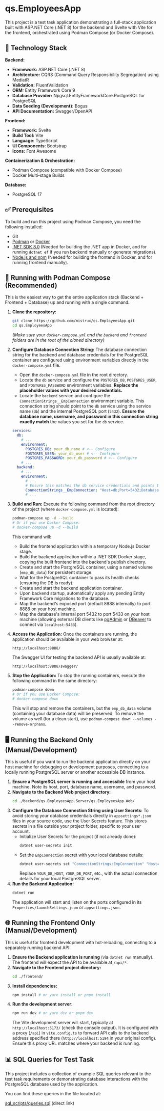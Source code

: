 # qs.EmployeesApp

This project is a test task application demonstrating a full-stack application built with ASP.NET Core (.NET 8) for the backend and Svelte with Vite for the frontend, orchestrated using Podman Compose (or Docker Compose).

## 🧰 Technology Stack

**Backend:**

* **Framework:** ASP.NET Core (.NET 8)
* **Architecture:** CQRS (Command Query Responsibility Segregation) using MediatR
* **Validation:** FluentValidation
* **ORM:** Entity Framework Core 9
* **Database Provider:** Npgsql.EntityFrameworkCore.PostgreSQL for PostgreSQL
* **Data Seeding (Development):** Bogus
* **API Documentation:** Swagger/OpenAPI

**Frontend:**

* **Framework:** Svelte
* **Build Tool:** Vite
* **Language:** TypeScript
* **UI Components:** Bootstrap
* **Icons:** Font Awesome

**Containerization & Orchestration:**

* Podman Compose (compatible with Docker Compose)
* Docker Multi-stage Builds

**Database:**

* PostgreSQL 17

## ✅ Prerequisites

To build and run this project using Podman Compose, you need the following installed:

* Git
* [Podman](https://podman.io/get-started) or [Docker](https://www.docker.com/)
* [.NET SDK 8.0](https://dotnet.microsoft.com/download/dotnet/8.0) (Needed for building the .NET app in Docker, and for running `dotnet ef` if you run backend manually or generate migrations).
* [Node.js and npm](https://nodejs.org/) (Needed for building the frontend in Docker, and for running frontend manually).

## 🚀 Running with Podman Compose (Recommended)

This is the easiest way to get the entire application stack (Backend + Frontend + Database) up and running with a single command.

1.  **Clone the repository:**
    ```bash
    git clone https://github.com/nistrux/qs.EmployeesApp.git
    cd qs.EmployeesApp
    ```
    *(Make sure your `docker-compose.yml` and the `backend` and `frontend` folders are in the root of the cloned directory)*

2.  **Configure Database Connection String:**
    The database connection string for the backend and database credentials for the PostgreSQL container are configured using environment variables directly in the `docker-compose.yml` file.
    * Open the `docker-compose.yml` file in the root directory.
    * Locate the `db` service and configure the `POSTGRES_DB`, `POSTGRES_USER`, and `POSTGRES_PASSWORD` environment variables. **Replace the placeholder values with your desired credentials.**
    * Locate the `backend` service and configure the `ConnectionStrings__EmpConnection` environment variable. This connection string should point to the `db` service using the service name (`db`) and the internal PostgreSQL port (`5432`). **Ensure the database name, username, and password in this connection string exactly match** the values you set for the `db` service.

    ```yaml
    services:
      db:
        # ...
        environment:
          POSTGRES_DB: your_db_name # <-- Configure
          POSTGRES_USER: your_db_user # <-- Configure
          POSTGRES_PASSWORD: your_db_password # <-- Configure
        # ...
      backend:
        # ...
        environment:
          # ...
          # Ensure this matches the db service credentials and points to 'db' service name
          ConnectionStrings__EmpConnection: "Host=db;Port=5432;Database=your_db_name;Username=your_db_user;Password:your_db_password;" # <-- Configure
          # ...
    ```

3.  **Build and Run:**
    Execute the following command from the root directory of the project (where `docker-compose.yml` is located):

    ```bash
    podman-compose up -d --build
    # Or if you use Docker Compose:
    # docker-compose up -d --build
    ```
    This command will:
    * Build the frontend application within a temporary Node.js Docker stage.
    * Build the backend application within a .NET SDK Docker stage, copying the built frontend into the backend's publish directory.
    * Create and start the PostgreSQL container, using a named volume (`emp_db_data`) for persistent storage.
    * Wait for the PostgreSQL container to pass its health checks (ensuring the DB is ready).
    * Create and start the backend application container.
    * Upon backend startup, automatically apply any pending Entity Framework Core migrations to the database.
    * Map the backend's exposed port (default 8888 internally) to port 8888 on your host machine.
    * Map the database's internal port 5432 to port 5433 on your host machine (allowing external DB clients like [pgAdmin](https://www.pgadmin.org/) or [DBeaver](https://dbeaver.io/) to connect via `localhost:5433`).

4.  **Access the Application:**
    Once the containers are running, the application should be available in your web browser at:
    ```
    http://localhost:8888/
    ```
    The Swagger UI for testing the backend API is usually available at:
    ```
    http://localhost:8888/swagger/
    ```

5.  **Stop the Application:**
    To stop the running containers, execute the following command in the same directory:
    ```bash
    podman-compose down
    # Or if you use Docker Compose:
    # docker-compose down
    ```
    This will stop and remove the containers, but the `emp_db_data` volume (containing your database data) will be preserved. To remove the volume as well (for a clean start), use `podman-compose down --volumes --remove-orphans`.

## 🖥️ Running the Backend Only (Manual/Development)

This is useful if you want to run the backend application directly on your host machine for debugging or development purposes, connecting to a locally running PostgreSQL server or another accessible DB instance.

1.  **Ensure a PostgreSQL server is running and accessible** from your host machine. Note its host, port, database name, username, and password.
2.  **Navigate to the Backend Web project directory:**
    ```bash
    cd ./backend/qs.EmployeesApp.Server/qs.EmployeesApp.Web/
    ```
3.  **Configure the Database Connection String using User Secrets:**
    To avoid storing your database credentials directly in `appsettings*.json` files in your source code, use the User Secrets feature. This stores secrets in a file outside your project folder, specific to your user account.
    * Initialize User Secrets for the project (if not already done):
        ```bash
        dotnet user-secrets init
        ```
    * Set the `EmpConnection` secret with your local database details:
        ```bash
        dotnet user-secrets set "ConnectionStrings:EmpConnection" "Host=YOUR_DB_HOST;Port=YOUR_DB_PORT;Database=YOUR_DB_NAME;Username=YOUR_DB_USER;Password=YOUR_DB_PASSWORD;"
        ```
        Replace `YOUR_DB_HOST`, `YOUR_DB_PORT`, etc., with the actual connection details for your local PostgreSQL server.
4.  **Run the Backend Application:**
    ```bash
    dotnet run
    ```
    The application will start and listen on the ports configured in its `Properties/launchSettings.json` or `appsettings.json`.

## 🌐 Running the Frontend Only (Manual/Development)

This is useful for frontend development with hot-reloading, connecting to a separately running backend API.

1.  **Ensure the Backend application is running** (via `dotnet run` manually). The frontend will expect the API to be available at `/api/*`.
2.  **Navigate to the Frontend project directory:**
    ```bash
    cd ./frontend/
    ```
3.  **Install dependencies:**
    ```bash
    npm install # or yarn install or pnpm install
    ```
4.  **Run the development server:**
    ```bash
    npm run dev # or yarn dev or pnpm dev
    ```
    The Vite development server will start, typically at `http://localhost:5173/` (check the console output). It is configured with a proxy (`/api`) in `vite.config.ts` to forward API calls to the backend address specified there (`http://localhost:5194` in your original config). Ensure this proxy URL matches where your backend is running.

## 📊 SQL Queries for Test Task

This project includes a collection of example SQL queries relevant to the test task requirements or demonstrating database interactions with the PostgreSQL database used by the application.

You can find these queries in the file located at:

[sql_scripts/queries.sql](https://github.com/nistrux/qs.EmployeesApp/blob/main/sql_scripts/queries.sql) (direct link)
